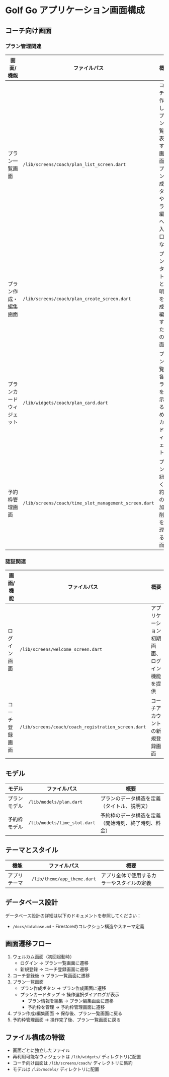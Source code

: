 # Golf Go アプリケーション画面構成

## コーチ向け画面

### プラン管理関連

| 画面/機能 | ファイルパス | 概要 |
|---------|------------|------|
| プラン一覧画面 | `/lib/screens/coach/plan_list_screen.dart` | コーチが作成したプラン一覧を表示する画面。プラン作成ボタンやプラン編集への入り口となる |
| プラン作成・編集画面 | `/lib/screens/coach/plan_create_screen.dart` | プランのタイトルと説明文を作成・編集するための画面 |
| プランカードウィジェット | `/lib/widgets/coach/plan_card.dart` | プラン一覧で各プランを表示するためのカードウィジェット |
| 予約枠管理画面 | `/lib/screens/coach/time_slot_management_screen.dart` | プランに紐づく予約枠の追加・削除を管理する画面 |

### 認証関連

| 画面/機能 | ファイルパス | 概要 |
|---------|------------|------|
| ログイン画面 | `/lib/screens/welcome_screen.dart` | アプリケーション初期画面、ログイン機能を提供 |
| コーチ登録画面 | `/lib/screens/coach/coach_registration_screen.dart` | コーチアカウントの新規登録画面 |

## モデル

| モデル | ファイルパス | 概要 |
|-------|------------|------|
| プランモデル | `/lib/models/plan.dart` | プランのデータ構造を定義（タイトル、説明文） |
| 予約枠モデル | `/lib/models/time_slot.dart` | 予約枠のデータ構造を定義（開始時刻、終了時刻、料金） |

## テーマとスタイル

| 機能 | ファイルパス | 概要 |
|-----|------------|------|
| アプリテーマ | `/lib/theme/app_theme.dart` | アプリ全体で使用するカラーやスタイルの定義 |

## データベース設計

データベース設計の詳細は以下のドキュメントを参照してください：
- `/docs/database.md` - Firestoreのコレクション構造やスキーマ定義

## 画面遷移フロー

1. ウェルカム画面（初回起動時）
   - ログイン → プラン一覧画面に遷移
   - 新規登録 → コーチ登録画面に遷移
2. コーチ登録後 → プラン一覧画面に遷移
3. プラン一覧画面
   - プラン作成ボタン → プラン作成画面に遷移
   - プランカードタップ → 操作選択ダイアログが表示
     - プラン情報を編集 → プラン編集画面に遷移
     - 予約枠を管理 → 予約枠管理画面に遷移
4. プラン作成/編集画面 → 保存後、プラン一覧画面に戻る
5. 予約枠管理画面 → 操作完了後、プラン一覧画面に戻る

## ファイル構成の特徴

- 画面ごとに独立したファイル
- 再利用可能なウィジェットは `/lib/widgets/` ディレクトリに配置
- コーチ向け画面は `/lib/screens/coach/` ディレクトリに集約
- モデルは `/lib/models/` ディレクトリに配置
